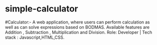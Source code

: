 # simple-calculator
#Calculator:-
A web application, where users can perform calculation as well as can solve expressions based on BODMAS.
Available features are Addition , Subtraction , Multiplication and Division.
Role: Developer | Tech stack : Javascript,HTML,CSS.
